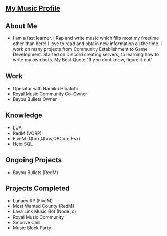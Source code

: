 ## [My Music Profile](https://soundcloud.com/justinmurph)

## About Me
- I am a fast learner. I Rap and write music which fills most my freetime other than here! I love to read and obtain new information all the time. I work on many projects from Community Establishment to Game Development. Started on Discord creating servers, to learning how to write my own bots. My Best Quote "If you dont know, figure it out"

## Work
- Operator with Namiku Hibatchi
- Royal Music Community Co-Owner
- Bayou Bullets Owner

## Knowledge
- LUA
- RedM (VORP)
- FiveM (Qbox,Qbus,QBCore,Esx)
- HeidiSQL 

## Ongoing Projects
- Bayou Bullets (RedM)

## Projects Completed
- Lunacy RP (FiveM)
- Most Wanted County (RedM)
- Lava Link Music Bot (Node.js)
- Royal Music Community
- Smoove Chill
- Music Block Party
